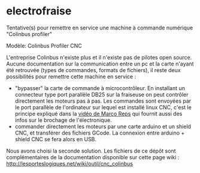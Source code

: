 # electrofraise  

Tentative(s) pour remettre en service une machine à commande numérique "Colinbus profiler"


Modèle: Colinbus Profiler CNC

L'entreprise Colinbus n'existe plus et il n'existe pas de pilotes open source. Aucune documentation sur la communication entre un pc et la carte n'ayant été retrouvée (types de commandes, formats de fichiers), il reste deux possibilités pour remettre cette machine en service :

* "bypasser" la carte de commande à microcontrôleur. En installant un connecteur type port parallèle DB25 sur la fraiseuse on peut contrôler directement les moteurs pas à pas. Les commandes sont envoyées par le port parallèle de l'ordinateur sur lequel est installé linux CNC, c'est le principe expliqué dans la [vidéo de Marco Reps](https://www.youtube.com/watch?v=RU573U6lsGU) qui fournit aussi des infos sur le brochage de l'électronique.
* commander directement les moteurs par une carte arduino et un shield CNC, et transférer des fichiers GCode. La connexion entre arduino + shield CNC se fera alors en USB.

Nous avons choisi la seconde solution. Les fichiers de ce dépôt sont complémentaires de la documentation disponible sur cette page wiki : http://lesporteslogiques.net/wiki/outil/cnc_colinbus 
